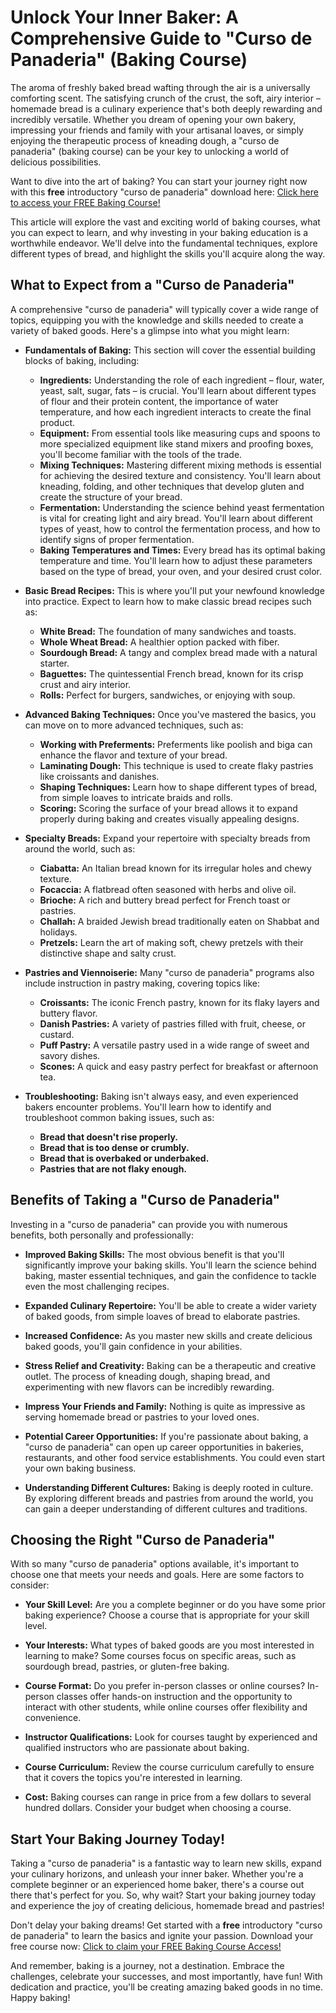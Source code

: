 # Unlock Your Inner Baker: A Comprehensive Guide to "Curso de Panaderia" (Baking Course)

The aroma of freshly baked bread wafting through the air is a universally comforting scent. The satisfying crunch of the crust, the soft, airy interior – homemade bread is a culinary experience that's both deeply rewarding and incredibly versatile. Whether you dream of opening your own bakery, impressing your friends and family with your artisanal loaves, or simply enjoying the therapeutic process of kneading dough, a "curso de panaderia" (baking course) can be your key to unlocking a world of delicious possibilities.

Want to dive into the art of baking? You can start your journey right now with this **free** introductory "curso de panaderia" download here: [Click here to access your FREE Baking Course!](https://udemywork.com/curso-de-panaderia)

This article will explore the vast and exciting world of baking courses, what you can expect to learn, and why investing in your baking education is a worthwhile endeavor. We'll delve into the fundamental techniques, explore different types of bread, and highlight the skills you'll acquire along the way.

## What to Expect from a "Curso de Panaderia"

A comprehensive "curso de panaderia" will typically cover a wide range of topics, equipping you with the knowledge and skills needed to create a variety of baked goods. Here's a glimpse into what you might learn:

*   **Fundamentals of Baking:** This section will cover the essential building blocks of baking, including:

    *   **Ingredients:** Understanding the role of each ingredient – flour, water, yeast, salt, sugar, fats – is crucial. You'll learn about different types of flour and their protein content, the importance of water temperature, and how each ingredient interacts to create the final product.
    *   **Equipment:** From essential tools like measuring cups and spoons to more specialized equipment like stand mixers and proofing boxes, you'll become familiar with the tools of the trade.
    *   **Mixing Techniques:** Mastering different mixing methods is essential for achieving the desired texture and consistency. You'll learn about kneading, folding, and other techniques that develop gluten and create the structure of your bread.
    *   **Fermentation:** Understanding the science behind yeast fermentation is vital for creating light and airy bread. You'll learn about different types of yeast, how to control the fermentation process, and how to identify signs of proper fermentation.
    *   **Baking Temperatures and Times:** Every bread has its optimal baking temperature and time. You'll learn how to adjust these parameters based on the type of bread, your oven, and your desired crust color.

*   **Basic Bread Recipes:** This is where you'll put your newfound knowledge into practice. Expect to learn how to make classic bread recipes such as:

    *   **White Bread:** The foundation of many sandwiches and toasts.
    *   **Whole Wheat Bread:** A healthier option packed with fiber.
    *   **Sourdough Bread:** A tangy and complex bread made with a natural starter.
    *   **Baguettes:** The quintessential French bread, known for its crisp crust and airy interior.
    *   **Rolls:** Perfect for burgers, sandwiches, or enjoying with soup.

*   **Advanced Baking Techniques:** Once you've mastered the basics, you can move on to more advanced techniques, such as:

    *   **Working with Preferments:** Preferments like poolish and biga can enhance the flavor and texture of your bread.
    *   **Laminating Dough:** This technique is used to create flaky pastries like croissants and danishes.
    *   **Shaping Techniques:** Learn how to shape different types of bread, from simple loaves to intricate braids and rolls.
    *   **Scoring:** Scoring the surface of your bread allows it to expand properly during baking and creates visually appealing designs.

*   **Specialty Breads:** Expand your repertoire with specialty breads from around the world, such as:

    *   **Ciabatta:** An Italian bread known for its irregular holes and chewy texture.
    *   **Focaccia:** A flatbread often seasoned with herbs and olive oil.
    *   **Brioche:** A rich and buttery bread perfect for French toast or pastries.
    *   **Challah:** A braided Jewish bread traditionally eaten on Shabbat and holidays.
    *   **Pretzels:** Learn the art of making soft, chewy pretzels with their distinctive shape and salty crust.

*   **Pastries and Viennoiserie:** Many "curso de panaderia" programs also include instruction in pastry making, covering topics like:

    *   **Croissants:** The iconic French pastry, known for its flaky layers and buttery flavor.
    *   **Danish Pastries:** A variety of pastries filled with fruit, cheese, or custard.
    *   **Puff Pastry:** A versatile pastry used in a wide range of sweet and savory dishes.
    *   **Scones:** A quick and easy pastry perfect for breakfast or afternoon tea.

*   **Troubleshooting:** Baking isn't always easy, and even experienced bakers encounter problems. You'll learn how to identify and troubleshoot common baking issues, such as:

    *   **Bread that doesn't rise properly.**
    *   **Bread that is too dense or crumbly.**
    *   **Bread that is overbaked or underbaked.**
    *   **Pastries that are not flaky enough.**

## Benefits of Taking a "Curso de Panaderia"

Investing in a "curso de panaderia" can provide you with numerous benefits, both personally and professionally:

*   **Improved Baking Skills:** The most obvious benefit is that you'll significantly improve your baking skills. You'll learn the science behind baking, master essential techniques, and gain the confidence to tackle even the most challenging recipes.

*   **Expanded Culinary Repertoire:** You'll be able to create a wider variety of baked goods, from simple loaves of bread to elaborate pastries.

*   **Increased Confidence:** As you master new skills and create delicious baked goods, you'll gain confidence in your abilities.

*   **Stress Relief and Creativity:** Baking can be a therapeutic and creative outlet. The process of kneading dough, shaping bread, and experimenting with new flavors can be incredibly rewarding.

*   **Impress Your Friends and Family:** Nothing is quite as impressive as serving homemade bread or pastries to your loved ones.

*   **Potential Career Opportunities:** If you're passionate about baking, a "curso de panaderia" can open up career opportunities in bakeries, restaurants, and other food service establishments. You could even start your own baking business.

*   **Understanding Different Cultures:** Baking is deeply rooted in culture. By exploring different breads and pastries from around the world, you can gain a deeper understanding of different cultures and traditions.

## Choosing the Right "Curso de Panaderia"

With so many "curso de panaderia" options available, it's important to choose one that meets your needs and goals. Here are some factors to consider:

*   **Your Skill Level:** Are you a complete beginner or do you have some prior baking experience? Choose a course that is appropriate for your skill level.

*   **Your Interests:** What types of baked goods are you most interested in learning to make? Some courses focus on specific areas, such as sourdough bread, pastries, or gluten-free baking.

*   **Course Format:** Do you prefer in-person classes or online courses? In-person classes offer hands-on instruction and the opportunity to interact with other students, while online courses offer flexibility and convenience.

*   **Instructor Qualifications:** Look for courses taught by experienced and qualified instructors who are passionate about baking.

*   **Course Curriculum:** Review the course curriculum carefully to ensure that it covers the topics you're interested in learning.

*   **Cost:** Baking courses can range in price from a few dollars to several hundred dollars. Consider your budget when choosing a course.

## Start Your Baking Journey Today!

Taking a "curso de panaderia" is a fantastic way to learn new skills, expand your culinary horizons, and unleash your inner baker. Whether you're a complete beginner or an experienced home baker, there's a course out there that's perfect for you. So, why wait? Start your baking journey today and experience the joy of creating delicious, homemade bread and pastries!

Don't delay your baking dreams! Get started with a **free** introductory "curso de panaderia" to learn the basics and ignite your passion. Download your free course now: [Click to claim your FREE Baking Course Access!](https://udemywork.com/curso-de-panaderia)

And remember, baking is a journey, not a destination. Embrace the challenges, celebrate your successes, and most importantly, have fun! With dedication and practice, you'll be creating amazing baked goods in no time. Happy baking!
